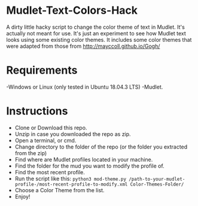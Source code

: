 # Mudlet-Text-Colors-Hack
A dirty little hacky script to change the color theme of text in Mudlet. It's actually not meant for use. It's just an experiment to see how Mudlet text looks using some existing color themes.
It includes some color themes that were adapted from those from http://mayccoll.github.io/Gogh/
# Requirements
-Windows or Linux (only tested in Ubuntu 18.04.3 LTS)
-Mudlet.
# Instructions
- Clone or Download this repo.
- Unzip in case you downloaded the repo as zip.
- Open a terminal, or cmd.
- Change directory to the folder of the repo (or the folder you extracted from the zip)
- Find where are Mudlet profiles located in your machine.
- Find the folder for the mud you want to modify the profile of.
- Find the most recent profile.
- Run the script like this:
```python3 mod-theme.py /path-to-your-mudlet-profile-/most-recent-profile-to-modify.xml Color-Themes-Folder/```
- Choose a Color Theme from the list.
- Enjoy!
